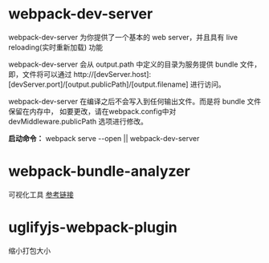 # webpack-dev-server

webpack-dev-server 为你提供了一个基本的 web server，并且具有 live reloading(实时重新加载) 功能

webpack-dev-server 会从 output.path 中定义的目录为服务提供 bundle 文件，即，文件将可以通过 http://[devServer.host]:[devServer.port]/[output.publicPath]/[output.filename] 进行访问。

webpack-dev-server 在编译之后不会写入到任何输出文件。而是将 bundle 文件保留在内存中， 如要更改，请在webpack.config中对 devMiddleware.publicPath 选项进行修改。

**启动命令：** webpack serve --open || webpack-dev-server

# webpack-bundle-analyzer
可视化工具
[参考链接](https://github.com/webpack-contrib/webpack-bundle-analyzer#size-definitions)

# uglifyjs-webpack-plugin
缩小打包大小
